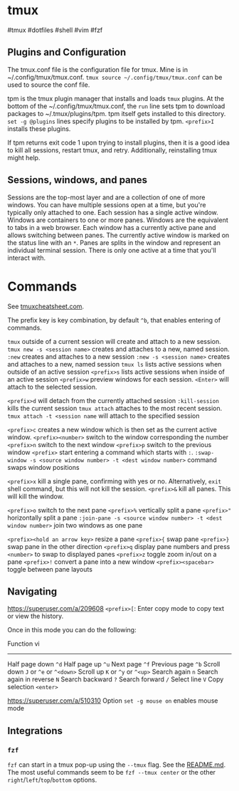 # tmux
#tmux #dotfiles #shell #vim #fzf

## Plugins and Configuration

The tmux.conf file is the configuration file for tmux.
Mine is in ~/.config/tmux/tmux.conf.
`tmux source ~/.config/tmux/tmux.conf` can be used to source the conf file.

tpm is the tmux plugin manager that installs and loads `tmux` plugins.
At the bottom of the ~/.config/tmux/tmux.conf,
the `run` line sets tpm to download packages to ~/.tmux/plugins/tpm.
tpm itself gets installed to this directory.
`set -g @plugins` lines specify plugins to be installed by tpm.
`<prefix>I` installs these plugins.

If tpm returns exit code 1 upon trying to install plugins,
then it is a good idea to kill all sessions, restart tmux, and retry.
Additionally, reinstalling tmux might help.

## Sessions, windows, and panes

Sessions are the top-most layer and are a collection of one of more windows. You can have multiple sessions open at a time, but you're typically only attached to one. Each session has a single active window. Windows are containers to one or more panes. Windows are the equivalent to tabs in a web browser. Each window has a currently active pane and allows switching between panes. The currently active window is marked on the status line with an `*`. Panes are splits in the window and represent an individual terminal session. There is only one active at a time that you'll interact with.

# Commands

See [tmuxcheatsheet.com](https://tmuxcheatsheet.com).

The prefix key is key combination, by default `^b`, that enables entering of commands.

`tmux` outside of a current session will create and attach to a new session.
`tmux new -s <session name>` creates and attaches to a new, named session.
`:new` creates and attaches to a new session
`:new -s <session name>` creates and attaches to a new, named session
`tmux ls` lists active sessions when outside of an active session
`<prefix>s` lists active sessions when inside of an active session
`<prefix>w` preview windows for each session. `<Enter>` will attach to the selected session.

`<prefix>d` will detach from the currently attached session
`:kill-session` kills the current session
`tmux attach` attaches to the most recent session.
`tmux attach -t <session name` will attach to the specified session

`<prefix>c` creates a new window which is then set as the current active window.
`<prefix><number>` switch to the window corresponding the number
`<prefix>n` switch to the next window
`<prefix>p` switch to the previous window
`<prefix>` start entering a command which starts with `:`.
`:swap-window -s <source window number> -t <dest window number>` command swaps window positions

`<prefix>x` kill a single pane, confirming with yes or no. Alternatively, `exit` shell command, but this will not kill the session.
`<prefix>&` kill all panes. This will kill the window.

`<prefix>o` switch to the next pane
`<prefix>%` vertically split a pane
`<prefix>"` horizontally split a pane
`:join-pane -s <source window number> -t <dest window number>` join two windows as one pane

`<prefix><hold an arrow key>` resize a pane
`<prefix>{` swap pane
`<prefix>}` swap pane in the other direction
`<prefix>q` display pane numbers and press `<number>` to swap to displayed panes
`<prefix>z` toggle zoom in/out on a pane
`<prefix>!` convert a pane into a new window
`<prefix><spacebar>` toggle between pane layouts


## Navigating
https://superuser.com/a/209608
`<prefix>[`:  Enter copy mode to copy text or view the history.

Once in this mode you can do the following:

Function                     vi
--------                     --              -----
Half page down                `^d`
Half page up                     `^u`
Next page                         `^f`
Previous page                  `^b`
Scroll down                      `J` or `^e` or `^<down>`
Scroll up                           `K` or `^y` or `^<up>`
Search again                    `n`
Search again in reverse  `N`
Search backward            `?`
Search forward                `/` 
Select line                        `V`
Copy selection                `<enter>`

https://superuser.com/a/510310
Option `set -g mouse on` enables mouse mode

## Integrations

### `fzf`

`fzf` can start in a tmux pop-up using the `--tmux` flag. See the [README.md](https://github.com/junegunn/fzf?tab=readme-ov-file#--tmux-mode). The most useful commands seem to be `fzf --tmux center` or the other `right`/`left`/`top`/`bottom` options.

